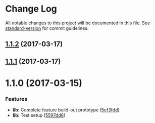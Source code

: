 # Change Log

All notable changes to this project will be documented in this file. See [standard-version](https://github.com/conventional-changelog/standard-version) for commit guidelines.

<a name="1.1.2"></a>
## [1.1.2](https://github.com/asteridux/skorice/compare/v1.1.1...v1.1.2) (2017-03-17)



<a name="1.1.1"></a>
## [1.1.1](https://github.com/asteridux/skorice/compare/v1.1.0...v1.1.1) (2017-03-17)



<a name="1.1.0"></a>
# 1.1.0 (2017-03-15)


### Features

* **lib:** Complete feature build-out prototype ([5ef3fdd](https://github.com/asteridux/skorice/commit/5ef3fdd))
* **lib:** Test setup ([5597dd6](https://github.com/asteridux/skorice/commit/5597dd6))
